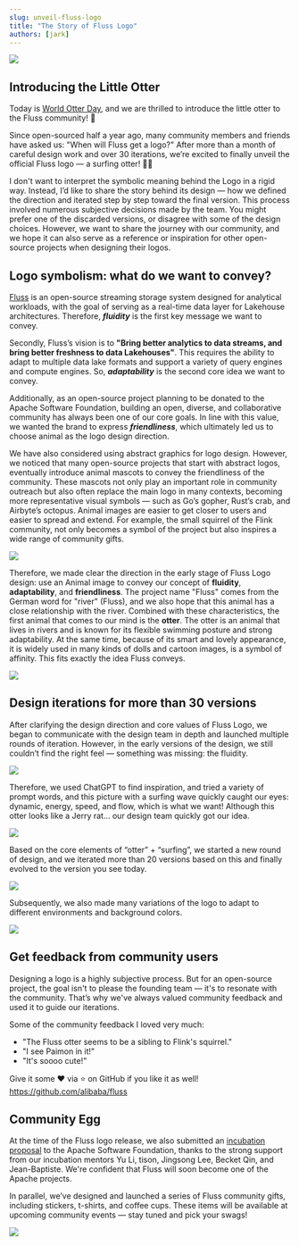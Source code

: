 ```yaml
---
slug: unveil-fluss-logo
title: "The Story of Fluss Logo"
authors: [jark]
---
```


<!--
 Copyright (c) 2025 Alibaba Group Holding Ltd.

 Licensed under the Apache License, Version 2.0 (the "License");
 you may not use this file except in compliance with the License.
 You may obtain a copy of the License at

      http://www.apache.org/licenses/LICENSE-2.0

 Unless required by applicable law or agreed to in writing, software
 distributed under the License is distributed on an "AS IS" BASIS,
 WITHOUT WARRANTIES OR CONDITIONS OF ANY KIND, either express or implied.
 See the License for the specific language governing permissions and
 limitations under the License.
-->

![](@site/static/img/logo/png/colored_logo.png)

## Introducing the Little Otter

Today is [World Otter Day](https://www.otter.org/world-otter-day), and we are thrilled to introduce the little otter to the Fluss community! 🎉

Since open-sourced half a year ago, many community members and friends have asked us:
"When will Fluss get a logo?" After more than a month of careful design work and over 30 iterations, we’re excited to finally unveil the official Fluss logo — a surfing otter! 🦦🌊

<!-- truncate -->

I don't want to interpret the symbolic meaning behind the Logo in a rigid way. Instead, I’d like to share the story behind its design — how we defined the direction and iterated step by step toward the final version. This process involved numerous subjective decisions made by the team. You might prefer one of the discarded versions, or disagree with some of the design choices. However, we want to share the journey with our community, and we hope it can also serve as a reference or inspiration for other open-source projects when designing their logos.

## Logo symbolism: what do we want to convey?
[Fluss](https://github.com/alibaba/fluss) is an open-source streaming storage system designed for analytical workloads, with the goal of serving as a real-time data layer for Lakehouse architectures. Therefore, ***fluidity*** is the first key message we want to convey.

Secondly, Fluss’s vision is to **"Bring better analytics to data streams, and bring better freshness to data Lakehouses"**. This requires the ability to adapt to multiple data lake formats and support a variety of query engines and compute engines. So, ***adaptability*** is the second core idea we want to convey.

Additionally, as an open-source project planning to be donated to the Apache Software Foundation, building an open, diverse, and collaborative community has always been one of our core goals. In line with this value, we wanted the brand to express ***friendliness***, which ultimately led us to choose animal as the logo design direction.

We have also considered using abstract graphics for logo design. However, we noticed that many open-source projects that start with abstract logos, eventually introduce animal mascots to convey the friendliness of the community. These mascots not only play an important role in community outreach but also often replace the main logo in many contexts, becoming more representative visual symbols — such as Go’s gopher, Rust’s crab, and Airbyte’s octopus. Animal images are easier to get closer to users and easier to spread and extend. For example, the small squirrel of the Flink community, not only becomes a symbol of the project but also inspires a wide range of community gifts.

![](assets/fluss_logo/image1.png)

Therefore, we made clear the direction in the early stage of Fluss Logo design: use an Animal image to convey our concept of **fluidity**, **adaptability**, and **friendliness**. The project name "Fluss" comes from the German word for "river" (Fluss), and we also hope that this animal has a close relationship with the river. Combined with these characteristics, the first animal that comes to our mind is the **otter**. The otter is an animal that lives in rivers and is known for its flexible swimming posture and strong adaptability. At the same time, because of its smart and lovely appearance, it is widely used in many kinds of dolls and cartoon images, is a symbol of affinity. This fits exactly the idea Fluss conveys.


![](assets/fluss_logo/image2.png)

## Design iterations for more than 30 versions

After clarifying the design direction and core values of Fluss Logo, we began to communicate with the design team in depth and launched multiple rounds of iteration. However, in the early versions of the design, we still couldn’t find the right feel — something was missing: the fluidity.


![](assets/fluss_logo/image3.png)

Therefore, we used ChatGPT to find inspiration, and tried a variety of prompt words, and this picture with a surfing wave quickly caught our eyes: dynamic, energy, speed, and flow, which is what we want! Although this otter looks like a Jerry rat... our design team quickly got our idea.

![](assets/fluss_logo/image4.png)

Based on the core elements of “otter” + “surfing”, we started a new round of design, and we iterated more than 20 versions based on this and finally evolved to the version you see today.

![](assets/fluss_logo/image5.png)

Subsequently, we also made many variations of the logo to adapt to different environments and background colors.



![](assets/fluss_logo/image6.png)

## Get feedback from community users

Designing a logo is a highly subjective process. But for an open-source project, the goal isn't to please the founding team — it's to resonate with the community. That’s why we've always valued community feedback and used it to guide our iterations.

Some of the community feedback I loved very much:

- "The Fluss otter seems to be a sibling to Flink's squirrel."
- "I see Paimon in it!"
- "It's soooo cute!"

Give it some ❤️ via ⭐ on GitHub if you like it as well!
https://github.com/alibaba/fluss

## Community Egg

At the time of the Fluss logo release, we also submitted an [incubation proposal](https://lists.apache.org/thread/osg23opm9x95xm318160808r984k0wk9) to the Apache Software Foundation, thanks to the strong support from our incubation mentors Yu Li, tison, Jingsong Lee, Becket Qin, and Jean-Baptiste. We're confident that Fluss will soon become one of the Apache projects.

In parallel, we’ve designed and launched a series of Fluss community gifts, including stickers, t-shirts, and coffee cups. These items will be available at upcoming community events — stay tuned and pick your swags!

![](assets/fluss_logo/image7.png)
